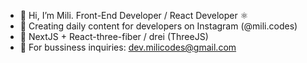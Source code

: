 - 👋 Hi, I’m Mili. Front-End Developer / React Developer ⚛️
- 📸 Creating daily content for developers on Instagram (@mili.codes)
- 🍫 NextJS + React-three-fiber / drei (ThreeJS)
- 📧 For bussiness inquiries: dev.milicodes@gmail.com 

<!---
milicodes/milicodes is a ✨ special ✨ repository because its `README.md` (this file) appears on your GitHub profile.
You can click the Preview link to take a look at your changes.
--->
